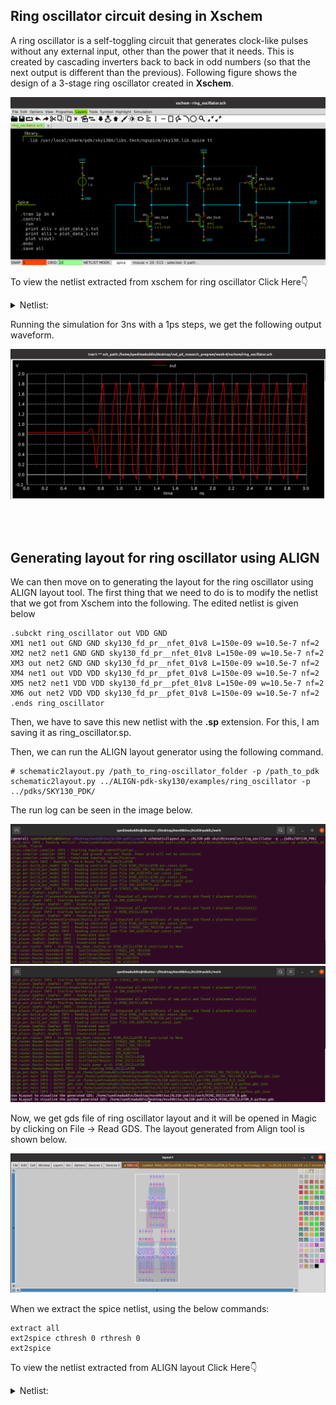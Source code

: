 ## Ring oscillator circuit desing in Xschem

A ring oscillator is a self-toggling circuit that generates clock-like pulses without any external input, other than the power that it needs. This is created by cascading inverters back to back in odd numbers (so that the next output is different than the previous). Following figure shows the design of a 3-stage ring oscillator created in **Xschem**. 

<img src="./Images/ring_oscillator_schematic.png">

To view the netlist extracted from xschem for ring oscillator Click Here👇
<details><summary>Netlist:</summary> 

```
** sch_path: /home/syedimaduddin/Desktop/VSD_PD_Research_Program/Week-4/xschem/ring_oscillator.sch
**.subckt ring_oscillator
XM1 net1 out GND GND sky130_fd_pr__nfet_01v8 L=0.15 W=1 nf=1 ad='int((nf+1)/2) * W/nf * 0.29' as='int((nf+2)/2) * W/nf * 0.29'
+ pd='2*int((nf+1)/2) * (W/nf + 0.29)' ps='2*int((nf+2)/2) * (W/nf + 0.29)' nrd='0.29 / W' nrs='0.29 / W'
+ sa=0 sb=0 sd=0 mult=1 m=1
XM2 net2 net1 GND GND sky130_fd_pr__nfet_01v8 L=0.15 W=1 nf=1 ad='int((nf+1)/2) * W/nf * 0.29' as='int((nf+2)/2) * W/nf * 0.29'
+ pd='2*int((nf+1)/2) * (W/nf + 0.29)' ps='2*int((nf+2)/2) * (W/nf + 0.29)' nrd='0.29 / W' nrs='0.29 / W'
+ sa=0 sb=0 sd=0 mult=1 m=1
XM3 out net2 GND GND sky130_fd_pr__nfet_01v8 L=0.15 W=1 nf=1 ad='int((nf+1)/2) * W/nf * 0.29' as='int((nf+2)/2) * W/nf * 0.29'
+ pd='2*int((nf+1)/2) * (W/nf + 0.29)' ps='2*int((nf+2)/2) * (W/nf + 0.29)' nrd='0.29 / W' nrs='0.29 / W'
+ sa=0 sb=0 sd=0 mult=1 m=1
XM4 net1 out VDD VDD sky130_fd_pr__pfet_01v8 L=0.15 W=1 nf=1 ad='int((nf+1)/2) * W/nf * 0.29' as='int((nf+2)/2) * W/nf * 0.29'
+ pd='2*int((nf+1)/2) * (W/nf + 0.29)' ps='2*int((nf+2)/2) * (W/nf + 0.29)' nrd='0.29 / W' nrs='0.29 / W'
+ sa=0 sb=0 sd=0 mult=1 m=1
XM5 net2 net1 VDD VDD sky130_fd_pr__pfet_01v8 L=0.15 W=1 nf=1 ad='int((nf+1)/2) * W/nf * 0.29' as='int((nf+2)/2) * W/nf * 0.29'
+ pd='2*int((nf+1)/2) * (W/nf + 0.29)' ps='2*int((nf+2)/2) * (W/nf + 0.29)' nrd='0.29 / W' nrs='0.29 / W'
+ sa=0 sb=0 sd=0 mult=1 m=1
XM6 out net2 VDD VDD sky130_fd_pr__pfet_01v8 L=0.15 W=1 nf=1 ad='int((nf+1)/2) * W/nf * 0.29' as='int((nf+2)/2) * W/nf * 0.29'
+ pd='2*int((nf+1)/2) * (W/nf + 0.29)' ps='2*int((nf+2)/2) * (W/nf + 0.29)' nrd='0.29 / W' nrs='0.29 / W'
+ sa=0 sb=0 sd=0 mult=1 m=1
Vdd VDD GND 1.8
.save i(vdd)
**** begin user architecture code
.lib /usr/local/share/pdk/sky130A/libs.tech/ngspice/sky130.lib.spice tt
.tran 1p 3n
.save all
**** end user architecture code
**.ends
.GLOBAL VDD
.GLOBAL GND
.end
```
</details>

Running the simulation for 3ns with a 1ps steps, we get the following output waveform. 

<img src="./Images/ring_oscillator_output.png">

<br><br>

## Generating layout for ring oscillator using ALIGN

We can then move on to generating the layout for the ring oscillator using ALIGN layout tool. The first thing that we need to do is to modify the netlist that we got from Xschem into the following. The edited netlist is given below

```
.subckt ring_oscillator out VDD GND
XM1 net1 out GND GND sky130_fd_pr__nfet_01v8 L=150e-09 w=10.5e-7 nf=2
XM2 net2 net1 GND GND sky130_fd_pr__nfet_01v8 L=150e-09 w=10.5e-7 nf=2
XM3 out net2 GND GND sky130_fd_pr__nfet_01v8 L=150e-09 w=10.5e-7 nf=2
XM4 net1 out VDD VDD sky130_fd_pr__pfet_01v8 L=150e-09 w=10.5e-7 nf=2
XM5 net2 net1 VDD VDD sky130_fd_pr__pfet_01v8 L=150e-09 w=10.5e-7 nf=2
XM6 out net2 VDD VDD sky130_fd_pr__pfet_01v8 L=150e-09 w=10.5e-7 nf=2
.ends ring_oscillator
```

Then, we have to save this new netlist with the **.sp** extension. For this, I am saving it as ring_oscillator.sp. 

Then, we can run the ALIGN layout generator using the following command.

```
# schematic2layout.py /path_to_ring-oscillator_folder -p /path_to_pdk 
schematic2layout.py ../ALIGN-pdk-sky130/examples/ring_oscillator -p ../pdks/SKY130_PDK/
```

The run log can be seen in the image below. 

<img src="./Images/ring_oscillator_align_log_1.png">
<img src="./Images/ring_oscillator_align_log_2.png">

Now, we get gds file of ring oscillator layout and it will be opened in Magic by clicking on File -> Read GDS. The layout generated from Align tool is shown below.

<img src="./Images/ring_oscillator_align_layout.png">

When we extract the spice netlist, using the below commands: 

```
extract all
ext2spice cthresh 0 rthresh 0
ext2spice 
```

To view the netlist extracted from ALIGN layout Click Here👇
<details><summary>Netlist:</summary>
```
* SPICE3 file created from RING_OSCILLATOR_0.ext - technology: sky130A

X0 li_405_1579# STAGE2_INV_91993238_0_0_1677700627_0/li_491_571# VSUBS VSUBS sky130_fd_pr__nfet_01v8 ad=2.94e+11p pd=2.66e+06u as=1.6695e+12p ps=1.578e+07u w=1.05e+06u l=150000u
X1 VSUBS STAGE2_INV_91993238_0_0_1677700627_0/li_491_571# li_405_1579# VSUBS sky130_fd_pr__nfet_01v8 ad=0p pd=0u as=0p ps=0u w=1.05e+06u l=150000u
X2 STAGE2_INV_91993238_0_0_1677700627_0/li_491_571# m1_688_4424# VSUBS VSUBS sky130_fd_pr__nfet_01v8 ad=2.94e+11p pd=2.66e+06u as=0p ps=0u w=1.05e+06u l=150000u
X3 VSUBS m1_688_4424# STAGE2_INV_91993238_0_0_1677700627_0/li_491_571# VSUBS sky130_fd_pr__nfet_01v8 ad=0p pd=0u as=0p ps=0u w=1.05e+06u l=150000u
X4 li_405_1579# STAGE2_INV_91993238_0_0_1677700627_0/li_491_571# m1_398_2912# m1_398_2912# sky130_fd_pr__pfet_01v8 ad=2.94e+11p pd=2.66e+06u as=1.6695e+12p ps=1.578e+07u w=1.05e+06u l=150000u
X5 m1_398_2912# STAGE2_INV_91993238_0_0_1677700627_0/li_491_571# li_405_1579# m1_398_2912# sky130_fd_pr__pfet_01v8 ad=0p pd=0u as=0p ps=0u w=1.05e+06u l=150000u
X6 STAGE2_INV_91993238_0_0_1677700627_0/li_491_571# m1_688_4424# m1_398_2912# m1_398_2912# sky130_fd_pr__pfet_01v8 ad=2.94e+11p pd=2.66e+06u as=0p ps=0u w=1.05e+06u l=150000u
X7 m1_398_2912# m1_688_4424# STAGE2_INV_91993238_0_0_1677700627_0/li_491_571# m1_398_2912# sky130_fd_pr__pfet_01v8 ad=0p pd=0u as=0p ps=0u w=1.05e+06u l=150000u
X8 m1_688_4424# li_405_1579# VSUBS VSUBS sky130_fd_pr__nfet_01v8 ad=2.94e+11p pd=2.66e+06u as=0p ps=0u w=1.05e+06u l=150000u
X9 VSUBS li_405_1579# m1_688_4424# VSUBS sky130_fd_pr__nfet_01v8 ad=0p pd=0u as=0p ps=0u w=1.05e+06u l=150000u
X10 m1_688_4424# li_405_1579# m1_398_2912# m1_398_2912# sky130_fd_pr__pfet_01v8 ad=2.94e+11p pd=2.66e+06u as=0p ps=0u w=1.05e+06u l=150000u
X11 m1_398_2912# li_405_1579# m1_688_4424# m1_398_2912# sky130_fd_pr__pfet_01v8 ad=0p pd=0u as=0p ps=0u w=1.05e+06u l=150000u
C0 m1_688_4424# VDD 0.32fF
C1 VDD STAGE2_INV_91993238_0_0_1677700627_0/li_491_571# 0.03fF
C2 m1_688_4424# li_405_1579# 0.44fF
C3 STAGE2_INV_91993238_0_0_1677700627_0/li_491_571# li_405_1579# 0.57fF
C4 li_405_1579# m1_398_2912# 2.02fF
C5 STAGE2_INV_91993238_0_0_1677700627_0/li_491_571# GND 0.15fF
C6 VDD li_405_1579# 1.31fF
C7 STAGE2_INV_91993238_0_0_1677700627_0/li_491_571# OUT 0.00fF
C8 VDD GND 0.24fF
C9 GND li_405_1579# 0.14fF
C10 VDD OUT 0.24fF
C11 OUT li_405_1579# 0.01fF
C12 m1_688_4424# STAGE2_INV_91993238_0_0_1677700627_0/li_491_571# 0.59fF
C13 m1_688_4424# m1_398_2912# 2.17fF
C14 OUT GND 0.02fF
C15 STAGE2_INV_91993238_0_0_1677700627_0/li_491_571# m1_398_2912# 3.01fF
C16 VDD VSUBS 0.16fF
C17 m1_688_4424# VSUBS 2.47fF **FLOATING
C18 li_405_1579# VSUBS 1.73fF **FLOATING
C19 STAGE2_INV_91993238_0_0_1677700627_0/li_491_571# VSUBS 0.49fF **FLOATING
C20 m1_398_2912# VSUBS 8.15fF **FLOATING
```
</details>

Then, adding the design to a testbench as shown in this  
<details><summary>Netilist:</summary>
```
** sch_path: /home/syedimaduddin/Desktop/VSD_PD_Research_Program/Week-4/xschem/ring_oscillator.sch
**.subckt ring_oscillator
XM1 net1 out GND GND sky130_fd_pr__nfet_01v8 L=0.15 W=1 nf=1 ad='int((nf+1)/2) * W/nf * 0.29' as='int((nf+2)/2) * W/nf * 0.29'
+ pd='2*int((nf+1)/2) * (W/nf + 0.29)' ps='2*int((nf+2)/2) * (W/nf + 0.29)' nrd='0.29 / W' nrs='0.29 / W'
+ sa=0 sb=0 sd=0 mult=1 m=1
XM2 net2 net1 GND GND sky130_fd_pr__nfet_01v8 L=0.15 W=1 nf=1 ad='int((nf+1)/2) * W/nf * 0.29' as='int((nf+2)/2) * W/nf * 0.29'
+ pd='2*int((nf+1)/2) * (W/nf + 0.29)' ps='2*int((nf+2)/2) * (W/nf + 0.29)' nrd='0.29 / W' nrs='0.29 / W'
+ sa=0 sb=0 sd=0 mult=1 m=1
XM3 out net2 GND GND sky130_fd_pr__nfet_01v8 L=0.15 W=1 nf=1 ad='int((nf+1)/2) * W/nf * 0.29' as='int((nf+2)/2) * W/nf * 0.29'
+ pd='2*int((nf+1)/2) * (W/nf + 0.29)' ps='2*int((nf+2)/2) * (W/nf + 0.29)' nrd='0.29 / W' nrs='0.29 / W'
+ sa=0 sb=0 sd=0 mult=1 m=1
XM4 net1 out VDD VDD sky130_fd_pr__pfet_01v8 L=0.15 W=1 nf=1 ad='int((nf+1)/2) * W/nf * 0.29' as='int((nf+2)/2) * W/nf * 0.29'
+ pd='2*int((nf+1)/2) * (W/nf + 0.29)' ps='2*int((nf+2)/2) * (W/nf + 0.29)' nrd='0.29 / W' nrs='0.29 / W'
+ sa=0 sb=0 sd=0 mult=1 m=1
XM5 net2 net1 VDD VDD sky130_fd_pr__pfet_01v8 L=0.15 W=1 nf=1 ad='int((nf+1)/2) * W/nf * 0.29' as='int((nf+2)/2) * W/nf * 0.29'
+ pd='2*int((nf+1)/2) * (W/nf + 0.29)' ps='2*int((nf+2)/2) * (W/nf + 0.29)' nrd='0.29 / W' nrs='0.29 / W'
+ sa=0 sb=0 sd=0 mult=1 m=1
XM6 out net2 VDD VDD sky130_fd_pr__pfet_01v8 L=0.15 W=1 nf=1 ad='int((nf+1)/2) * W/nf * 0.29' as='int((nf+2)/2) * W/nf * 0.29'
+ pd='2*int((nf+1)/2) * (W/nf + 0.29)' ps='2*int((nf+2)/2) * (W/nf + 0.29)' nrd='0.29 / W' nrs='0.29 / W'
+ sa=0 sb=0 sd=0 mult=1 m=1
Vdd VDD GND 1.8
.save i(vdd)
**** begin user architecture code
.lib /usr/local/share/pdk/sky130A/libs.tech/ngspice/sky130.lib.spice tt
.tran 1p 3n
.save all
**** end user architecture code
**.ends
.GLOBAL VDD
.GLOBAL GND
.end
```
</details

Output waveform from above post layout simulation using ALIGN
<img src="./Images/ring_oscillator_align_waveform">

<br><br>

## Layout for the ring oscillator using Magic

We can then go ahead and create a layout manually using Magic. To do that, we first import the netlist generated by Xschem and then arrange and route the cells as shown below.

<img src="">

We then extract the netlist and get this
<details><summary>Netlist:</summary>
```
```
</details>

Then, repeating the same steps that we followed in simulating ALIGN generated netlist, we create this testbench
<details><summary>Netlist:</summary>
```
```
</details>

We get the following waveform as the result of the simulation of ring oscillator after custom layout using Magic

<img src="./Images/ring_oscillator_magic_waveform">

And, this output validates the working of out layout created in Magic.

## Analaysis of the ring oscillator pre-layout and post-layout results

